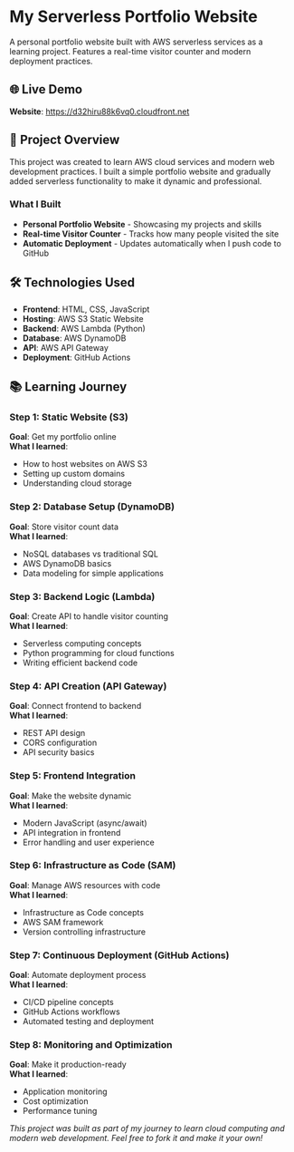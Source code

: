 # My Serverless Portfolio Website

A personal portfolio website built with AWS serverless services as a learning project. Features a real-time visitor counter and modern deployment practices.

## 🌐 Live Demo

**Website**: https://d32hiru88k6vq0.cloudfront.net

## 🎯 Project Overview

This project was created to learn AWS cloud services and modern web development practices. I built a simple portfolio website and gradually added serverless functionality to make it dynamic and professional.

### What I Built

- **Personal Portfolio Website** - Showcasing my projects and skills
- **Real-time Visitor Counter** - Tracks how many people visited the site
- **Automatic Deployment** - Updates automatically when I push code to GitHub

## 🛠️ Technologies Used

- **Frontend**: HTML, CSS, JavaScript
- **Hosting**: AWS S3 Static Website
- **Backend**: AWS Lambda (Python)
- **Database**: AWS DynamoDB
- **API**: AWS API Gateway
- **Deployment**: GitHub Actions

## 📚 Learning Journey

### Step 1: Static Website (S3)
**Goal**: Get my portfolio online  
**What I learned**: 
- How to host websites on AWS S3
- Setting up custom domains
- Understanding cloud storage

### Step 2: Database Setup (DynamoDB)
**Goal**: Store visitor count data  
**What I learned**:
- NoSQL databases vs traditional SQL
- AWS DynamoDB basics
- Data modeling for simple applications

### Step 3: Backend Logic (Lambda)
**Goal**: Create API to handle visitor counting  
**What I learned**:
- Serverless computing concepts
- Python programming for cloud functions
- Writing efficient backend code

### Step 4: API Creation (API Gateway)
**Goal**: Connect frontend to backend  
**What I learned**:
- REST API design
- CORS configuration
- API security basics

### Step 5: Frontend Integration
**Goal**: Make the website dynamic  
**What I learned**:
- Modern JavaScript (async/await)
- API integration in frontend
- Error handling and user experience

### Step 6: Infrastructure as Code (SAM)
**Goal**: Manage AWS resources with code  
**What I learned**:
- Infrastructure as Code concepts
- AWS SAM framework
- Version controlling infrastructure

### Step 7: Continuous Deployment (GitHub Actions)
**Goal**: Automate deployment process  
**What I learned**:
- CI/CD pipeline concepts
- GitHub Actions workflows
- Automated testing and deployment

### Step 8: Monitoring and Optimization
**Goal**: Make it production-ready  
**What I learned**:
- Application monitoring
- Cost optimization
- Performance tuning





*This project was built as part of my journey to learn cloud computing and modern web development. Feel free to fork it and make it your own!*
